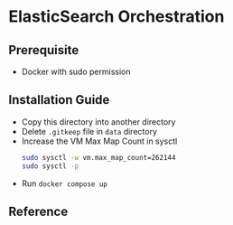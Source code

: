 # ElasticSearch Orchestration

## Prerequisite
- Docker with sudo permission

## Installation Guide
- Copy this directory into another directory
- Delete `.gitkeep` file in `data` directory
- Increase the VM Max Map Count in sysctl
    ```bash
    sudo sysctl -w vm.max_map_count=262144
    sudo sysctl -p
    ```
- Run `docker compose up`

## Reference
